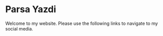 # Parsa Yazdi

Welcome to my website. Please use the following links to navigate to my social media.
